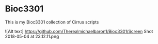 # Bioc3301
This is my Bioc3301 collection of Cirrus scripts


![Alt text] https://github.com/Therealmichaelbaron1/Bioc3301/Screen Shot 2018-05-04 at 23.12.11.png

